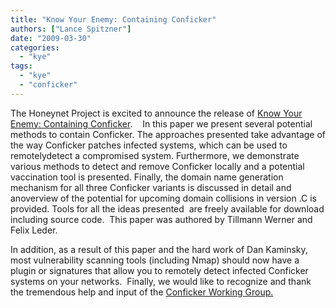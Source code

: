 ```yaml
---
title: "Know Your Enemy: Containing Conficker"
authors: ["Lance Spitzner"]
date: "2009-03-30"
categories: 
  - "kye"
tags: 
  - "kye"
  - "conficker"
---
```


The Honeynet Project is excited to announce the release of [Know Your Enemy: Containing Conficker](/papers/conficker/).    In this paper we present several potential methods to contain Conficker. The approaches presented take advantage of the way Conficker patches infected systems, which can be used to remotelydetect a compromised system. Furthermore, we demonstrate various methods to detect and remove Conficker locally and a potential vaccination tool is presented. Finally, the domain name generation mechanism for all three Conficker variants is discussed in detail and anoverview of the potential for upcoming domain collisions in version .C is provided. Tools for all the ideas presented  are freely available for download including source code.  This paper was authored by Tillmann Werner and Felix Leder.

In addition, as a result of this paper and the hard work of Dan Kaminsky, most vulnerability scanning tools (including Nmap) should now have a plugin or signatures that allow you to remotely detect infected Conficker systems on your networks.  Finally, we would like to recognize and thank the tremendous help and input of the [Conficker Working Group.](http://www.confickerworkinggroup.org)
